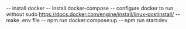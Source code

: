 -- install docker
-- install docker-compose
-- configure docker to run without sudo https://docs.docker.com/engine/install/linux-postinstall/
-- make .env file
-- npm run docker:compose:up
-- npm run start:dev
